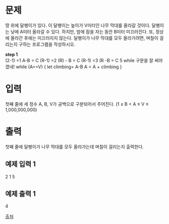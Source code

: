 # 문제
땅 위에 달팽이가 있다. 이 달팽이는 높이가 V미터인 나무 막대를 올라갈 것이다.
달팽이는 낮에 A미터 올라갈 수 있다. 하지만, 밤에 잠을 자는 동안 B미터 미끄러진다. 또, 정상에 올라간 후에는 미끄러지지 않는다.
달팽이가 나무 막대를 모두 올라가려면, 며칠이 걸리는지 구하는 프로그램을 작성하시오.

**step 1**  
(2-1) =1
A-B = C
(R-1) =2
(R) - B = C
(R-1) =3
(R -B = C
 5
 while 구문을 잘 써야 겠네!
 while (A==V) {
     let climbing= A-B
     A = A + climbing
 }
 
# 입력
첫째 줄에 세 정수 A, B, V가 공백으로 구분되어서 주어진다. (1 ≤ B < A ≤ V ≤ 1,000,000,000)

# 출력
첫째 줄에 달팽이가 나무 막대를 모두 올라가는데 며칠이 걸리는지 출력한다.

## 예제 입력 1

2 1 5

## 예제 출력 1

4

[출처](https://www.acmicpc.net/problem/2869)

